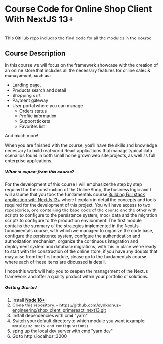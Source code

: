 # Course Code for Online Shop Client With NextJS 13+

<br/>
This GitHub repo includes the final code for all the modules in the course

## Course Description

In this course we will focus on the framework showcase with the creation of an online store that includes all the necessary features for online sales & management, such as:

- Landing page,
- Products search and detail
- Shopping cart
- Payment gateway
- User portal where you can manage
  - Orders status
  - Profile information
  - Support tickets
  - Favorites list

And much more!

When you are finished with the course, you’ll have the skills and knowledge necessary to build real world React applications that manage typical data scenarios found in both small home grown web site projects, as well as full enterprise applications.

##### What to expect from this course?

For the development of this course I will emphasize the step by step required for the construction of the Online Shop, the business logic and I will assume that you took the fundamentals course [Building Full stack application with NextJs 13+](https://www.udemy.com/course/fullstack-nextjs-13-recoil-supabase) where I explain in detail the concepts and tools required for the development of this project.
You will have access to two repositories, one containing the base code of the course and the other with scripts to configure to the persistence system, mock data and the migration scripts to configure to the production environment.
The first module contains the summary of the strategies implemented in the NextJs fundamentals course, with which we managed to organize the code base, configure the persistence system, configure the authentication and authorization mechanism, organize the continuous integration and deployment system and database migrations, with this in place we're ready to start with the construction of the online store, if you have any doubts that may arise from the first module, please go to the fundamentals course where each of these items are discussed in detail.

I hope this work will help you to deepen the management of the NextJs framework and offer a quality product within your portfolio of solutions.

##### Getting Started

1. Install **[Node 18+ ](https://nodejs.org)**
2. Clone this repository. - https://github.com/synkronus-engineering/shop_client_primereact_next13.git
3. Install dependencies with cmd "yarn"
4. Switch your default directory to which module you want (example: ` module/02_tools_and_configurations`)
5. sping up the local dev server with cmd "yarn dev"
6. Go to http://localhost:3000

